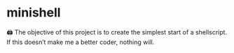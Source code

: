 # minishell
🖨 The objective of this project is to create the simplest start of a shellscript. If this doesn’t make me a better coder, nothing will.
